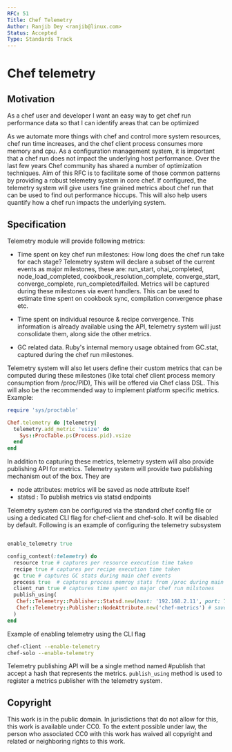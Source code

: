 ```yaml
---
RFC: 51
Title: Chef Telemetry
Author: Ranjib Dey <ranjib@linux.com>
Status: Accepted
Type: Standards Track
---
```


# Chef telemetry

## Motivation

  As a chef user and developer
  I want an easy way to get chef run performance data
  so that I can identify areas that can be optimized

As we automate more things with chef and control more system resources,
chef run time increases, and the chef client process consumes more memory and cpu.
As a configuration management system, it is important that a chef run
does not impact the underlying host performance. Over the last few years
Chef community has shared a number of optimization techniques. Aim of this
RFC is to facilitate some of those common patterns by providing a robust
telemetry system in core chef. If configured, the telemetry system will give users fine
grained metrics about chef run that can be used to find out
performance hiccups. This will also help users quantify how a chef
run impacts the underlying system.

## Specification

Telemetry module will provide following metrics:

- Time spent on key chef run milestones: How long does the chef run take for each stage? Telemetry system
  will declare  a subset of the current events as major milestones, these are: run_start,
  ohai_completed, node_load_completed, cookbook_resolution_complete, converge_start,
  converge_complete, run_completed/failed. Metrics will be captured during these milestones via event handlers.
  This can be used to estimate time spent on cookbook sync, compilation
  convergence phase etc.

- Time spent on individual resource & recipe convergence. This information is already available
  using the API, telemetry system will just consolidate them, along side the other metrics.

- GC related data. Ruby's internal memory usage obtained from
  GC.stat, captured during the chef run milestones.

Telemetry system will also let users define their custom metrics that can be computed
during these milestones (like total chef client process memory consumption from /proc/PID),
This will be offered via Chef class DSL. This will also be the recommended way to implement platform
specific metrics. Example:

```ruby
require 'sys/proctable'

Chef.telemetry do |telemetry|
  telemetry.add_metric 'vsize' do
    Sys::ProcTable.ps(Process.pid).vsize
  end
end
```

In addition to capturing these metrics, telemetry system will also provide publishing
API for metrics. Telemetry system will provide two publishing mechanism out of the box.
They are
  - node attributes: metrics will be saved as node attribute itself
  - statsd : To publish metrics via statsd endpoints

Telemetry system can be configured via the standard chef config file or using a dedicated
CLI flag for chef-client and chef-solo. It will be disabled by default.
Following is an example of configuring the telemetry subsystem

```ruby

enable_telemetry true

config_context(:telemetry) do
  resource true # captures per resource execution time taken
  recipe true # captures per recipe execution time taken
  gc true # captures GC stats during main chef events
  process true  # captures process memroy stats from /proc during main chef events
  client_run true # captures time spent on major chef run milstones
  publish_using(
   Chef::Telemetry::Publisher::Statsd.new(host: '192.168.2.11', port: 7676), # emit data to statsd
   Chef::Telemetry::Publisher::NodeAttribute.new('chef-metrics') # save all metrics under node['chef-metrics'] attribute
  )
end

```
Example of enabling telemetry using the CLI flag

```sh
chef-client --enable-telemetry
chef-solo --enable-telemetry
```

Telemetry publishing API will be a single method named #publish that accept a hash that
represents the metrics. `publish_using` method is used to register a metrics publisher
with the telemetry system.

## Copyright

This work is in the public domain. In jurisdictions that do not allow for this,
this work is available under CC0. To the extent possible under law, the person
who associated CC0 with this work has waived all copyright and related or
neighboring rights to this work.
